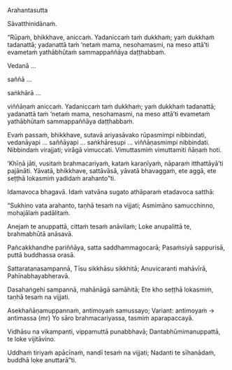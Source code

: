 Arahantasutta

Sāvatthinidānaṁ.

“Rūpaṁ, bhikkhave, aniccaṁ. Yadaniccaṁ taṁ dukkhaṁ; yaṁ dukkhaṁ tadanattā; yadanattā taṁ ‘netaṁ mama, nesohamasmi, na meso attā’ti evametaṁ yathābhūtaṁ sammappaññāya daṭṭhabbaṁ.

Vedanā …

saññā …

saṅkhārā …

viññāṇaṁ aniccaṁ. Yadaniccaṁ taṁ dukkhaṁ; yaṁ dukkhaṁ tadanattā; yadanattā taṁ ‘netaṁ mama, nesohamasmi, na meso attā’ti evametaṁ yathābhūtaṁ sammappaññāya daṭṭhabbaṁ.

Evaṁ passaṁ, bhikkhave, sutavā ariyasāvako rūpasmimpi nibbindati, vedanāyapi … saññāyapi … saṅkhāresupi … viññāṇasmimpi nibbindati. Nibbindaṁ virajjati; virāgā vimuccati. Vimuttasmiṁ vimuttamiti ñāṇaṁ hoti.

‘Khīṇā jāti, vusitaṁ brahmacariyaṁ, kataṁ karaṇīyaṁ, nāparaṁ itthattāyā’ti pajānāti. Yāvatā, bhikkhave, sattāvāsā, yāvatā bhavaggaṁ, ete aggā, ete seṭṭhā lokasmiṁ yadidaṁ arahanto”ti.

Idamavoca bhagavā. Idaṁ vatvāna sugato athāparaṁ etadavoca satthā:

“Sukhino vata arahanto,
taṇhā tesaṁ na vijjati;
Asmimāno samucchinno,
mohajālaṁ padālitaṁ.

Anejaṁ te anuppattā,
cittaṁ tesaṁ anāvilaṁ;
Loke anupalittā te,
brahmabhūtā anāsavā.

Pañcakkhandhe pariññāya,
satta saddhammagocarā;
Pasaṁsiyā sappurisā,
puttā buddhassa orasā.

Sattaratanasampannā,
Tīsu sikkhāsu sikkhitā;
Anuvicaranti mahāvīrā,
Pahīnabhayabheravā.

Dasahaṅgehi sampannā,
mahānāgā samāhitā;
Ete kho seṭṭhā lokasmiṁ,
taṇhā tesaṁ na vijjati.

Asekhañāṇamuppannaṁ,
antimoyaṁ samussayo; Variant: antimoyaṁ → antimassa (mr)
Yo sāro brahmacariyassa,
tasmiṁ aparapaccayā.

Vidhāsu na vikampanti,
vippamuttā punabbhavā;
Dantabhūmimanuppattā,
te loke vijitāvino.

Uddhaṁ tiriyaṁ apācīnaṁ,
nandī tesaṁ na vijjati;
Nadanti te sīhanādaṁ,
buddhā loke anuttarā”ti.